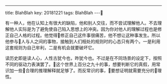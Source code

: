 ---
title: BlahBlah
key: 20181221
tags: BlahBlah
---

有一种人，他在认知上有很大的缺陷，他和别人交往，而不尝试理解他人。不去理解他人实际是为了避免使自己陷入思想上的冲突。因为你对他人的理解过程也是修正自己人格的过程。他觉得修正自己这件事很痛苦，他不想让这种事发生。所以他参与人与人之间的事物，接触到人们相处的规则时的心态只有两个。一是利用这套规则为自己牟利，二是有机会就要破坏它。

读历史即是读人心，人性古犹今也，昨犹今也。不过是在不同场景的设定下，按照不同的驱动力表演罢了。这个世界上百分之九十的事，想要判断它的真假，用常识加一些合理的推理解释就足够了。而反常识的事，要想证明就需要充分的理性。